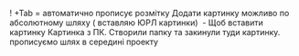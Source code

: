 ! +Tab = автоматично прописує розмітку Додати картинку можливо по абсолютному шляху ( вставляю ЮРЛ
картинки) <img scr="" alt="" /> - Щоб вставити картинку Картинка з ПК. Створили папку та закинули
туди картинку. прописуємо шлях в середині проекту
